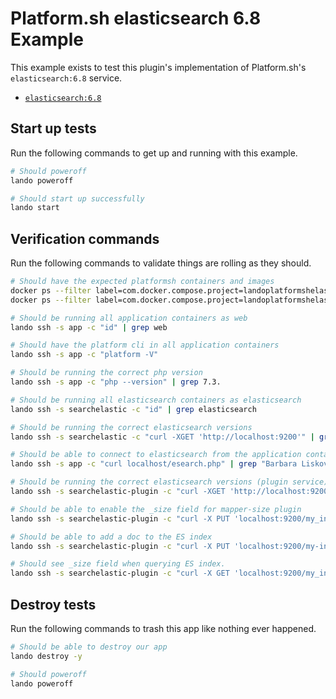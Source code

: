 Platform.sh elasticsearch 6.8 Example
=================================

This example exists to test this plugin's implementation of Platform.sh's `elasticsearch:6.8` service.

* [`elasticsearch:6.8`](https://docs.platform.sh/configuration/services/elasticsearch.html)

Start up tests
--------------

Run the following commands to get up and running with this example.

```bash
# Should poweroff
lando poweroff

# Should start up successfully
lando start
```

Verification commands
---------------------

Run the following commands to validate things are rolling as they should.

```bash
# Should have the expected platformsh containers and images
docker ps --filter label=com.docker.compose.project=landoplatformshelasticsearch68 | grep docker.registry.platform.sh/php-7.3 | grep landoplatformshelasticsearch68_app_1
docker ps --filter label=com.docker.compose.project=landoplatformshelasticsearch68 | grep docker.registry.platform.sh/elasticsearch-6.8 | grep landoplatformshelasticsearch68_searchelastic_1

# Should be running all application containers as web
lando ssh -s app -c "id" | grep web

# Should have the platform cli in all application containers
lando ssh -s app -c "platform -V"

# Should be running the correct php version
lando ssh -s app -c "php --version" | grep 7.3.

# Should be running all elasticsearch containers as elasticsearch
lando ssh -s searchelastic -c "id" | grep elasticsearch

# Should be running the correct elasticsearch versions
lando ssh -s searchelastic -c "curl -XGET 'http://localhost:9200'" | grep 6.8

# Should be able to connect to elasticsearch from the application containers
lando ssh -s app -c "curl localhost/esearch.php" | grep "Barbara Liskov"

# Should be running the correct elasticsearch versions (plugin service)
lando ssh -s searchelastic-plugin -c "curl -XGET 'http://localhost:9200'" | grep 6.8

# Should be able to enable the _size field for mapper-size plugin
lando ssh -s searchelastic-plugin -c "curl -X PUT 'localhost:9200/my_index?pretty' -H 'Content-Type:application/json' -d'{\"mappings\": {\"_doc\": {\"_size\": {\"enabled\": true}}}}'"

# Should be able to add a doc to the ES index
lando ssh -s searchelastic-plugin -c "curl -X PUT 'localhost:9200/my-index/_doc/1?pretty' -H 'Content-Type: application/json' -d'{\"text\": \"This is a document\"}'"

# Should see _size field when querying ES index.
lando ssh -s searchelastic-plugin -c "curl -X GET 'localhost:9200/my_index/_search?pretty' -H 'Content-Type: application/json' -d '{  \"query\": {    \"range\": {      \"_size\": {         \"gt\": 10      }    }  },  \"aggs\": {    \"sizes\": {      \"terms\": {        \"field\": \"_size\",         \"size\": 10      }    }  },  \"sort\": [    {      \"_size\": {         \"order\": \"desc\"      }    }  ],  \"script_fields\": {    \"size\": {      \"script\": \"doc[\\u0027_size\\u0027]\"      }  }}'" | grep sizes

```

Destroy tests
-------------

Run the following commands to trash this app like nothing ever happened.

```bash
# Should be able to destroy our app
lando destroy -y

# Should poweroff
lando poweroff
```
